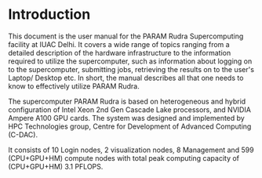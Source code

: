# Introduction

This document is the user manual for the PARAM Rudra Supercomputing facility at IUAC Delhi. It covers a wide range of topics ranging from a detailed description of the hardware infrastructure to the information required to utilize the supercomputer, such as information about logging on to the supercomputer, submitting jobs, retrieving the results on to the user's Laptop/ Desktop etc. In short, the manual describes all that one needs to know to effectively utilize PARAM Rudra.

The supercomputer PARAM Rudra is based on heterogeneous and hybrid configuration of Intel Xeon 2nd Gen Cascade Lake processors, and NVIDIA Ampere A100 GPU cards. The system was designed and implemented by HPC Technologies group, Centre for Development of Advanced Computing (C-DAC).

It consists of 10 Login nodes, 2 visualization nodes, 8 Management and 599 (CPU+GPU+HM) compute nodes with total peak computing capacity of (CPU+GPU+HM) 3.1 PFLOPS.

